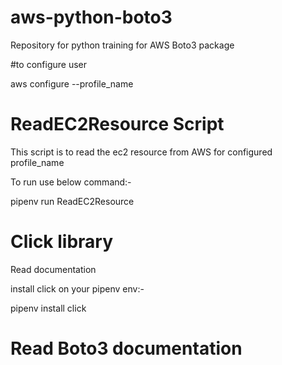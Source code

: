 # aws-python-boto3
Repository for python training for AWS Boto3 package

#to configure user

aws configure --profile_name

# ReadEC2Resource Script
This script is to read the ec2 resource from AWS for configured profile_name

To run use below command:-

pipenv run ReadEC2Resource

# Click library
Read documentation

install click on your pipenv env:-

pipenv install click

# Read Boto3 documentation
